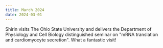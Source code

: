```yaml
---
title: March 2024
date: 2024-03-01
---
```


Shirin visits The Ohio State University and delivers the Department of Physiology and Cell Biology distinguished seminar on "mRNA translation and cardiomyocyte secretion". What a fantastic visit!

<!--more-->




